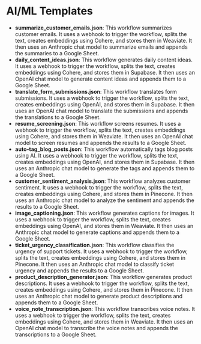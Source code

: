 # AI/ML Templates

- **summarize_customer_emails.json**: This workflow summarizes customer emails. It uses a webhook to trigger the workflow, splits the text, creates embeddings using Cohere, and stores them in Weaviate. It then uses an Anthropic chat model to summarize emails and appends the summaries to a Google Sheet.
- **daily_content_ideas.json**: This workflow generates daily content ideas. It uses a webhook to trigger the workflow, splits the text, creates embeddings using Cohere, and stores them in Supabase. It then uses an OpenAI chat model to generate content ideas and appends them to a Google Sheet.
- **translate_form_submissions.json**: This workflow translates form submissions. It uses a webhook to trigger the workflow, splits the text, creates embeddings using OpenAI, and stores them in Supabase. It then uses an OpenAI chat model to translate the submissions and appends the translations to a Google Sheet.
- **resume_screening.json**: This workflow screens resumes. It uses a webhook to trigger the workflow, splits the text, creates embeddings using Cohere, and stores them in Weaviate. It then uses an OpenAI chat model to screen resumes and appends the results to a Google Sheet.
- **auto-tag_blog_posts.json**: This workflow automatically tags blog posts using AI. It uses a webhook to trigger the workflow, splits the text, creates embeddings using OpenAI, and stores them in Supabase. It then uses an Anthropic chat model to generate the tags and appends them to a Google Sheet.
- **customer_sentiment_analysis.json**: This workflow analyzes customer sentiment. It uses a webhook to trigger the workflow, splits the text, creates embeddings using Cohere, and stores them in Pinecone. It then uses an Anthropic chat model to analyze the sentiment and appends the results to a Google Sheet.
- **image_captioning.json**: This workflow generates captions for images. It uses a webhook to trigger the workflow, splits the text, creates embeddings using OpenAI, and stores them in Weaviate. It then uses an Anthropic chat model to generate captions and appends them to a Google Sheet.
- **ticket_urgency_classification.json**: This workflow classifies the urgency of support tickets. It uses a webhook to trigger the workflow, splits the text, creates embeddings using Cohere, and stores them in Pinecone. It then uses an Anthropic chat model to classify ticket urgency and appends the results to a Google Sheet.
- **product_description_generator.json**: This workflow generates product descriptions. It uses a webhook to trigger the workflow, splits the text, creates embeddings using Cohere, and stores them in Pinecone. It then uses an Anthropic chat model to generate product descriptions and appends them to a Google Sheet.
- **voice_note_transcription.json**: This workflow transcribes voice notes. It uses a webhook to trigger the workflow, splits the text, creates embeddings using Cohere, and stores them in Weaviate. It then uses an OpenAI chat model to transcribe the voice notes and appends the transcriptions to a Google Sheet.
